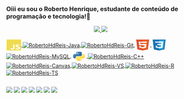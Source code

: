 ### Oiii eu sou o Roberto Henrique, estudante de conteúdo de programação e tecnologia!👋
<div align="center">
  <a href="https://github.com/rafaballerini">
  <img height="130em" src="https://github-readme-stats.vercel.app/api?username=robertohdreis&show_icons=true&theme=gruvbox&include_all_commits=true&count_private=true"/>
  <img height="130em" src="https://github-readme-stats.vercel.app/api/top-langs/?username=robertohdreis&layout=compact&langs_count=7&theme=gruvbox"/>
</div>

<div style="display: inline_block"><br>
  <img align="center" alt="RobertoHdReis-Js" height="30" width="40" src="https://raw.githubusercontent.com/devicons/devicon/master/icons/javascript/javascript-plain.svg">
  <img align="center" alt="RobertoHdReis-Java" height="30" width="40" src="https://cdn.jsdelivr.net/gh/devicons/devicon/icons/java/java-original.svg">
  <img align="center" alt="RobertoHdReis-Git" height="30" width="40" src="https://cdn.jsdelivr.net/gh/devicons/devicon/icons/git/git-original.svg">
  <img align="center" alt="RobertoHdReis-HTML" height="30" width="40" src="https://raw.githubusercontent.com/devicons/devicon/master/icons/html5/html5-original.svg">
  <img align="center" alt="RobertoHdReis-CSS" height="30" width="40" src="https://raw.githubusercontent.com/devicons/devicon/master/icons/css3/css3-original.svg">
  <img align="center" alt="RobertoHdReis-MySQL" height="30" width="40" src="https://cdn.jsdelivr.net/gh/devicons/devicon/icons/mysql/mysql-original-wordmark.svg">
  <img align="center" alt="RobertoHdReis-Python" height="30" width="40" src="https://raw.githubusercontent.com/devicons/devicon/master/icons/python/python-original.svg">
  <img align="center" alt="RobertoHdReis-C++" height="30" width="40" src="https://cdn.jsdelivr.net/gh/devicons/devicon/icons/cplusplus/cplusplus-original.svg">
  <img align="center" alt="RobertoHdReis-Canvas" height="30" width="40" src="https://cdn.jsdelivr.net/gh/devicons/devicon/icons/canva/canva-original.svg">
  <img align="center" alt="RobertoHdReis-VS" height="30" width="40" src="https://cdn.jsdelivr.net/gh/devicons/devicon/icons/vscode/vscode-original.svg">
  <img align="center" alt="RobertoHdReis-R" height="30" width="40" src="https://cdn.jsdelivr.net/gh/devicons/devicon/icons/r/r-original.svg">    
  <img align="center" alt="RobertoHdReis-TS" height="30" width="40" src="https://cdn.jsdelivr.net/gh/devicons/devicon/icons/typescript/typescript-original.svg">

</div>

##

<div> 

  <a href="https://www.linkedin.com/in/robertohdreis/" target="_blank"><img src="https://img.shields.io/badge/-LinkedIn-%230077B5?style=for-the-badge&logo=linkedin&logoColor=white" target="_blank"></a> 
    <a href="https://github.com/robertohdreis" target="_blank"><img src="https://img.shields.io/badge/GitHub-100000?style=for-the-badge&logo=github&logoColor=white" target="_blank"></a>
  <a href="https://twitter.com/robertohdreis" target="_blank"><img src="https://img.shields.io/badge/Twitter-1DA1F2?style=for-the-badge&logo=twitter&logoColor=white" target="_blank"></a>
  <a href="https://facebook.com/robertohdreis" target="_blank"><img src="https://img.shields.io/badge/Facebook-1877F2?style=for-the-badge&logo=facebook&logoColor=white" target="_blank"></a>
  <a href="https://instagram.com/robertohdreis" target="_blank"><img src="https://img.shields.io/badge/-Instagram-%23E4405F?style=for-the-badge&logo=instagram&logoColor=white" target="_blank"></a>
  <a href = "mailto:robertohdreis@gmail.com"><img src="https://img.shields.io/badge/Gmail-D14836?style=for-the-badge&logo=gmail&logoColor=white"></a>
  <a href = "+5561982129084"><img src="https://img.shields.io/badge/WhatsApp-25D366?style=for-the-badge&logo=whatsapp&logoColor=white"></a>
   
</div>

##
